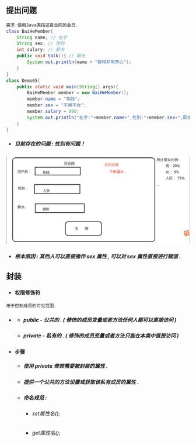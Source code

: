 ## 提出问题

```java
需求:使用Java类描述百合网的会员.
class BaiHeMember{
    String name; // 名字
    String sex; // 性别
    int salary; // 薪水
    public void talk(){ // 聊天
        System.out.println(name + "聊得非常开心");
    } 
}
class Demo05{
    public static void main(String[] args){
        BaiHeMember member = new BaiHeMember();
        member.name = "狗娃";
        member.sex = "不男不女";
        member.salary = 800;
        System.out.println("名字:"+member.name+",性别:"+member.sex+",薪水:"+member.salary);
    }
}
```

* ##### 目前存在的问题 : 性别有问题！

![](/assets/性别有问题.png)

* ##### 根本原因 : 其他人可以直接操作 sex 属性 , 可以对 sex 属性直接进行赋值 .

## 封装

* #### 权限修饰符

```java
用于控制成员的可见范围.
```

* * ##### public - 公共的 . \( 修饰的成员变量或者方法任何人都可以直接访问 \)
  * ##### private - 私有的 . \( 修饰的成员变量或者方法只能在本类中直接访问 \)
* #### 步骤

  * ##### 使用 private 修饰需要被封装的属性 .
  * ##### 提供一个公共的方法设置或获取该私有成员的属性 .
  * ##### 命名规范 : 

    * ###### set属性名\(\);
    * ###### get属性名\(\);





